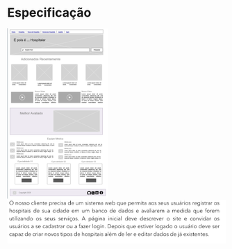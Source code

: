 # Especificação

 <img src="img/Anotação 2020-09-10 122345.png">
 <img src="img/Anotação 2020-09-10 122603.png">
